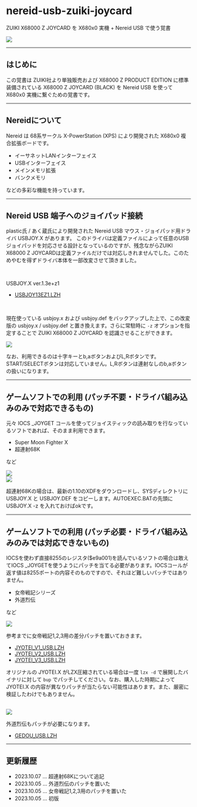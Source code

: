 # nereid-usb-zuiki-joycard

ZUIKI X68000 Z JOYCARD を X680x0 実機 + Nereid USB で使う覚書

<img src='images/zpad3.jpeg'/>

---

## はじめに

この覚書は ZUIKI社より単独販売および X68000 Z PRODUCT EDITION に標準装備されている X68000 Z JOYCARD (BLACK) を Nereid USB を使って X680x0 実機に繋ぐための覚書です。

---

## Nereidについて

Nereid は 68系サークル X-PowerStation (XPS) により開発された X680x0 複合拡張ボードです。
* イーサネットLANインターフェイス
* USBインターフェイス
* メインメモリ拡張
* バンクメモリ

などの多彩な機能を持っています。

---

## Nereid USB 端子へのジョイパッド接続

plastic氏 / あく蔵氏により開発された Nereid USB マウス・ジョイパッド用ドライバ USBJOY.X があります。
このドライバは定義ファイルによって任意のUSBジョイパッドを対応させる設計となっているのですが、残念ながらZUIKI X68000 Z JOYCARDは定義ファイルだけでは対応しきれませんでした。このためやむを得ずドライバ本体を一部改変させて頂きました。

<br/>

USBJOY.X ver.1.3e+z1 
* [USBJOY13EZ1.LZH](https://github.com/tantanGH/nereid-usb-zuiki-joycard/raw/main/USBJOY13EZ1.LZH)

<br/>

現在使っている usbjoy.x および usbjoy.def をバックアップした上で、この改変版の usbjoy.x / usbjoy.def と置き換えます。さらに常駐時に `-z` オプションを指定することで ZUIKI X68000 Z JOYCARD を認識させることができます。

<img src='images/zpad4.jpeg'/>

なお、利用できるのは十字キーとb,aボタンおよびL,Rボタンです。START/SELECTボタンは対応していません。L,Rボタンは連射なしのb,aボタンの扱いになります。

---

## ゲームソフトでの利用 (パッチ不要・ドライバ組み込みのみで対応できるもの)

元々 IOCS _JOYGET コールを使ってジョイスティックの読み取りを行なっているソフトであれば、そのまま利用できます。

* Super Moon Fighter X
* 超連射68K

など

<img src='images/zpad2.jpeg'/>

<br/>

<img src='images/zpad6.jpeg'/>

<br/>

超連射68Kの場合は、最新の1.10のXDFをダウンロードし、SYSディレクトリに USBJOY.X と USBJOY.DEF をコピーします。AUTOEXEC.BATの先頭に USBJOY.X -z を入れておけばokです。

---

## ゲームソフトでの利用 (パッチ必要・ドライバ組み込みのみでは対応できないもの)

IOCSを使わず直接8255のレジスタ($e9a001)を読んでいるソフトの場合は敢えてIOCS _JOYGETを使うようにパッチを当てる必要があります。IOCSコールが返す値は8255ポートの内容そのものですので、それほど難しいパッチではありません。

* 女帝戦記シリーズ
* 外道烈伝

など

<img src='images/zpad1.jpeg'/>

参考までに女帝戦記1,2,3用の差分パッチを置いておきます。
* [JYOTEI_V1_USB.LZH](https://github.com/tantanGH/nereid-usb-zuiki-joycard/raw/main/JYOTEI_V1_USB.LZH)
* [JYOTEI_V2_USB.LZH](https://github.com/tantanGH/nereid-usb-zuiki-joycard/raw/main/JYOTEI_V2_USB.LZH)
* [JYOTEI_V3_USB.LZH](https://github.com/tantanGH/nereid-usb-zuiki-joycard/raw/main/JYOTEI_V3_USB.LZH)

オリジナルの JYOTEI.X がLZX圧縮されている場合は一度 `lzx -d` で展開したバイナリに対して `bup` でパッチしてください。なお、購入した時期によって JYOTEI.X の内容が異なりパッチが当たらない可能性はあります。また、厳密に検証したわけでもありません。

<br/>

<img src='images/zpad5.jpeg'/>

外道烈伝もパッチが必要になります。
* [GEDOU_USB.LZH](https://github.com/tantanGH/nereid-usb-zuiki-joycard/raw/main/GEDOU_USB.LZH)

---

## 更新履歴

- 2023.10.07 ... 超連射68Kについて追記
- 2023.10.05 ... 外道烈伝のパッチを置いた
- 2023.10.05 ... 女帝戦記1,2,3用のパッチを置いた
- 2023.10.05 ... 初版